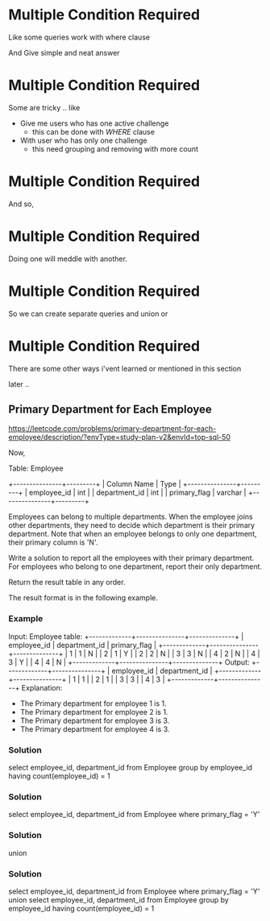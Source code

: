 # Multiple Condition Required

Like some queries work with where clause 

And Give simple and neat answer

# Multiple Condition Required
Some are tricky .. like

- Give me users who has one active challenge
	- this can be done with *WHERE* clause
- With user who has only one challenge
	- this need grouping and removing with more count
	
# Multiple Condition Required
And so,

# Multiple Condition Required
Doing one will meddle with another.

# Multiple Condition Required
So we can create separate queries and union or

# Multiple Condition Required
There are some other ways i'vent learned or mentioned in this 
section

later ..

## Primary Department for Each Employee
https://leetcode.com/problems/primary-department-for-each-employee/description/?envType=study-plan-v2&envId=top-sql-50

Now,

Table: Employee

+---------------+---------+
| Column Name   |  Type   |
+---------------+---------+
| employee_id   | int     |
| department_id | int     |
| primary_flag  | varchar |
+---------------+---------+

Employees can belong to multiple departments. When the employee joins other departments, they need to decide which department is their primary department. Note that when an employee belongs to only one department, their primary column is 'N'.

Write a solution to report all the employees with their primary department. For employees who belong to one department, report their only department.

Return the result table in any order.

The result format is in the following example.

### Example

Input: 
Employee table:
+-------------+---------------+--------------+
| employee_id | department_id | primary_flag |
+-------------+---------------+--------------+
| 1           | 1             | N            |
| 2           | 1             | Y            |
| 2           | 2             | N            |
| 3           | 3             | N            |
| 4           | 2             | N            |
| 4           | 3             | Y            |
| 4           | 4             | N            |
+-------------+---------------+--------------+
Output: 
+-------------+---------------+
| employee_id | department_id |
+-------------+---------------+
| 1           | 1             |
| 2           | 1             |
| 3           | 3             |
| 4           | 3             |
+-------------+---------------+
Explanation: 
- The Primary department for employee 1 is 1.
- The Primary department for employee 2 is 1.
- The Primary department for employee 3 is 3.
- The Primary department for employee 4 is 3.


### Solution




select employee_id, department_id
from Employee
group by employee_id
having count(employee_id) = 1

### Solution
select employee_id, department_id
from Employee
where primary_flag = 'Y'






### Solution



union

### Solution
select employee_id, department_id
from Employee
where primary_flag = 'Y'
union
select employee_id, department_id
from Employee
group by employee_id
having count(employee_id) = 1
